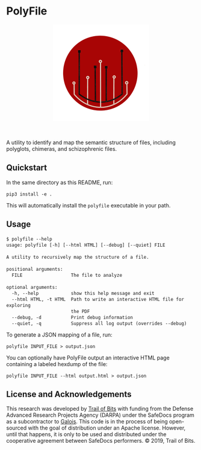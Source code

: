 # PolyFile
<p align="center">
  <img src="logo/polyfile.png?raw=true" width="256" title="PolyFile">
</p>
<br />

A utility to identify and map the semantic structure of files, including polyglots, chimeras, and schizophrenic files.

## Quickstart

In the same directory as this README, run:
```
pip3 install -e .
```

This will automatically install the `polyfile` executable in your path.

## Usage

```
$ polyfile --help
usage: polyfile [-h] [--html HTML] [--debug] [--quiet] FILE

A utility to recursively map the structure of a file.

positional arguments:
  FILE                  The file to analyze

optional arguments:
  -h, --help            show this help message and exit
  --html HTML, -t HTML  Path to write an interactive HTML file for exploring
                        the PDF
  --debug, -d           Print debug information
  --quiet, -q           Suppress all log output (overrides --debug)
```

To generate a JSON mapping of a file, run:

```
polyfile INPUT_FILE > output.json
```

You can optionally have PolyFile output an interactive HTML page containing a labeled hexdump of the file:
```
polyfile INPUT_FILE --html output.html > output.json
```

## License and Acknowledgements

This research was developed by [Trail of
Bits](https://www.trailofbits.com/) with funding from the Defense
Advanced Research Projects Agency (DARPA) under the SafeDocs program
as a subcontractor to [Galois](https://galois.com). This code is in
the process of being open-sourced with the goal of distribution under
an Apache license. However, until that happens, it is only to be used
and distributed under the cooperative agreement between SafeDocs
performers. © 2019, Trail of Bits.
